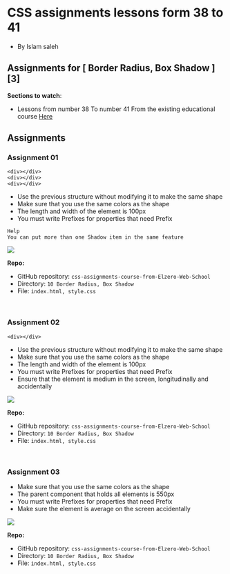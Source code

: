 # CSS assignments lessons form 38 to 41

- By Islam saleh

## Assignments for [ Border Radius, Box Shadow ] [3]

**Sections to watch**:

- Lessons from number 38 To number 41 From the existing educational course [Here](https://www.youtube.com/playlist?list=PLDoPjvoNmBAzjsz06gkzlSrlev53MGIKe)

## Assignments

### Assignment 01

```
<div></div>
<div></div>
<div></div>
```

- Use the previous structure without modifying it to make the same shape
- Make sure that you use the same colors as the shape
- The length and width of the element is 100px
- You must write Prefixes for properties that need Prefix

```
Help
You can put more than one Shadow item in the same feature
```

![](https://elzero.org/wp-content/uploads/2021/02/css-assignments-lessons-38-41-1.png)

**Repo:**

- GitHub repository: `css-assignments-course-from-Elzero-Web-School`
- Directory: `10 Border Radius, Box Shadow`
- File: `index.html, style.css`

<br />

### Assignment 02

```
<div></div>
```

- Use the previous structure without modifying it to make the same shape
- Make sure that you use the same colors as the shape
- The length and width of the element is 100px
- You must write Prefixes for properties that need Prefix
- Ensure that the element is medium in the screen, longitudinally and accidentally

![](https://elzero.org/wp-content/uploads/2021/02/css-assignments-lessons-38-41-2.png)

**Repo:**

- GitHub repository: `css-assignments-course-from-Elzero-Web-School`
- Directory: `10 Border Radius, Box Shadow`
- File: `index.html, style.css`

<br />

### Assignment 03

- Make sure that you use the same colors as the shape
- The parent component that holds all elements is 550px
- You must write Prefixes for properties that need Prefix
- Make sure the element is average on the screen accidentally

![](https://elzero.org/wp-content/uploads/2021/02/css-assignments-lessons-38-41-3.png)

**Repo:**

- GitHub repository: `css-assignments-course-from-Elzero-Web-School`
- Directory: `10 Border Radius, Box Shadow`
- File: `index.html, style.css`
